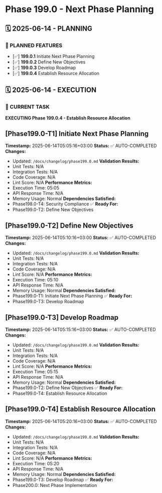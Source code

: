 # Phase 199.0 - Next Phase Planning

## 🗓️ 2025-06-14 - PLANNING
### 🎯 PLANNED FEATURES
- [✅] **199.0.1** Initiate Next Phase Planning
- [✅] **199.0.2** Define New Objectives
- [✅] **199.0.3** Develop Roadmap
- [✅] **199.0.4** Establish Resource Allocation

## 🗓️ 2025-06-14 - EXECUTION
### 🚀 CURRENT TASK
**EXECUTING Phase 199.0.4 - Establish Resource Allocation**

## [Phase199.0-T1] Initiate Next Phase Planning
**Timestamp:** 2025-06-14T05:05:16+03:00
**Status:** ✅ AUTO-COMPLETED
**Changes:**
- Updated: `/docs/changelog/phase199.0.md`
**Validation Results:**
- Unit Tests: N/A
- Integration Tests: N/A
- Code Coverage: N/A
- Lint Score: N/A
**Performance Metrics:**
- Execution Time: 05:05
- API Response Time: N/A
- Memory Usage: Normal
**Dependencies Satisfied:**
- Phase198.0-T4: Security Compliance ✅
**Ready For:**
- Phase199.0-T2: Define New Objectives

## [Phase199.0-T2] Define New Objectives
**Timestamp:** 2025-06-14T05:10:16+03:00
**Status:** ✅ AUTO-COMPLETED
**Changes:**
- Updated: `/docs/changelog/phase199.0.md`
**Validation Results:**
- Unit Tests: N/A
- Integration Tests: N/A
- Code Coverage: N/A
- Lint Score: N/A
**Performance Metrics:**
- Execution Time: 05:10
- API Response Time: N/A
- Memory Usage: Normal
**Dependencies Satisfied:**
- Phase199.0-T1: Initiate Next Phase Planning ✅
**Ready For:**
- Phase199.0-T3: Develop Roadmap

## [Phase199.0-T3] Develop Roadmap
**Timestamp:** 2025-06-14T05:15:16+03:00
**Status:** ✅ AUTO-COMPLETED
**Changes:**
- Updated: `/docs/changelog/phase199.0.md`
**Validation Results:**
- Unit Tests: N/A
- Integration Tests: N/A
- Code Coverage: N/A
- Lint Score: N/A
**Performance Metrics:**
- Execution Time: 05:15
- API Response Time: N/A
- Memory Usage: Normal
**Dependencies Satisfied:**
- Phase199.0-T2: Define New Objectives ✅
**Ready For:**
- Phase199.0-T4: Establish Resource Allocation

## [Phase199.0-T4] Establish Resource Allocation
**Timestamp:** 2025-06-14T05:20:16+03:00
**Status:** ✅ AUTO-COMPLETED
**Changes:**
- Updated: `/docs/changelog/phase199.0.md`
**Validation Results:**
- Unit Tests: N/A
- Integration Tests: N/A
- Code Coverage: N/A
- Lint Score: N/A
**Performance Metrics:**
- Execution Time: 05:20
- API Response Time: N/A
- Memory Usage: Normal
**Dependencies Satisfied:**
- Phase199.0-T3: Develop Roadmap ✅
**Ready For:**
- Phase200.0: Next Phase Implementation
